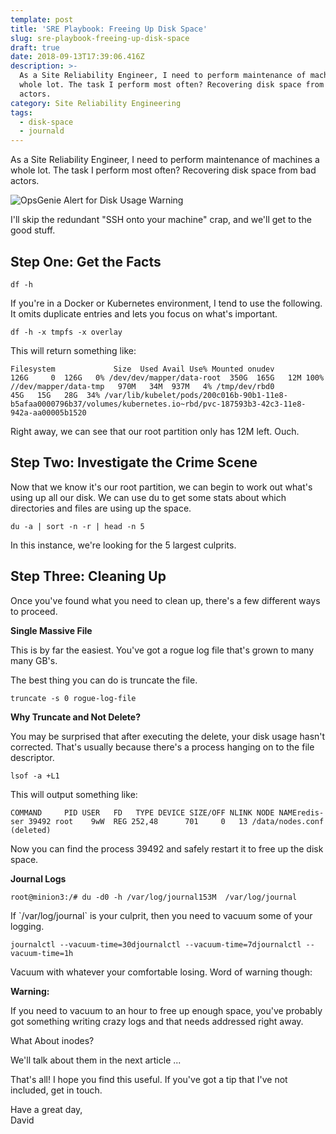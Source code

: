 ```yaml
---
template: post
title: 'SRE Playbook: Freeing Up Disk Space'
slug: sre-playbook-freeing-up-disk-space
draft: true
date: 2018-09-13T17:39:06.416Z
description: >-
  As a Site Reliability Engineer, I need to perform maintenance of machines a
  whole lot. The task I perform most often? Recovering disk space from bad
  actors.
category: Site Reliability Engineering
tags:
  - disk-space
  - journald
---
```

As a Site Reliability Engineer, I need to perform maintenance of machines a whole lot. The task I perform most often? Recovering disk space from bad actors.

![OpsGenie Alert for Disk Usage Warning](/media/opsgenie.png "OpsGenie Alert for Disk Usage Warning")



I'll skip the redundant "SSH onto your machine" crap, and we'll get to the good stuff.

## Step One: Get the Facts

```
df -h
```

If you're in a Docker or Kubernetes environment, I tend to use the following. It omits duplicate entries and lets you focus on what's important.

```
df -h -x tmpfs -x overlay
```

This will return something like:

```
Filesystem             Size  Used Avail Use% Mounted onudev                   126G     0  126G   0% /dev/dev/mapper/data-root  350G  165G   12M 100% //dev/mapper/data-tmp   970M   34M  937M   4% /tmp/dev/rbd0               45G   15G   28G  34% /var/lib/kubelet/pods/200c016b-90b1-11e8-b5afaa0000796b37/volumes/kubernetes.io~rbd/pvc-187593b3-42c3-11e8-942a-aa00005b1520
```

Right away, we can see that our root partition only has 12M left. Ouch.

## Step Two: Investigate the Crime Scene

Now that we know it's our root partition, we can begin to work out what's using up all our disk. We can use du to get some stats about which directories and files are using up the space.

```
du -a | sort -n -r | head -n 5
```

In this instance, we're looking for the 5 largest culprits.

## Step Three: Cleaning Up

Once you've found what you need to clean up, there's a few different ways to proceed.

**Single Massive File**

This is by far the easiest. You've got a rogue log file that's grown to many many GB's.

The best thing you can do is truncate the file.

```
truncate -s 0 rogue-log-file
```

**Why Truncate and Not Delete?**

You may be surprised that after executing the delete, your disk usage hasn't corrected. That's usually because there's a process hanging on to the file descriptor.

```
lsof -a +L1
```

This will output something like:

```
COMMAND     PID USER   FD   TYPE DEVICE SIZE/OFF NLINK NODE NAMEredis-ser 39492 root    9wW  REG 252,48      701     0   13 /data/nodes.conf (deleted)
```

Now you can find the process 39492 and safely restart it to free up the disk space.

**Journal Logs**

```
root@minion3:/# du -d0 -h /var/log/journal153M	/var/log/journal
```

If \`/var/log/journal\` is your culprit, then you need to vacuum some of your logging.

```
journalctl --vacuum-time=30djournalctl --vacuum-time=7djournalctl --vacuum-time=1h
```

Vacuum with whatever your comfortable losing. Word of warning though:

**Warning:**

If you need to vacuum to an hour to free up enough space, you've probably got something writing crazy logs and that needs addressed right away.

What About inodes?

We'll talk about them in the next article ...

That's all! I hope you find this useful. If you've got a tip that I've not included, get in touch.

Have a great day,\
David
